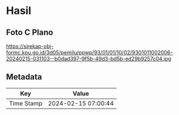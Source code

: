 # Hasil

## Foto C Plano

https://sirekap-obj-formc.kpu.go.id/3d05/pemilu/ppwp/93/01/01/10/02/9301011002006-20240215-031103--b0dad397-9f5b-49d3-bd5b-ed29b9257c04.jpg


## Metadata

| Key        | Value               |
| ---------- | ------------------- |
| Time Stamp | 2024-02-15 07:00:44 |



